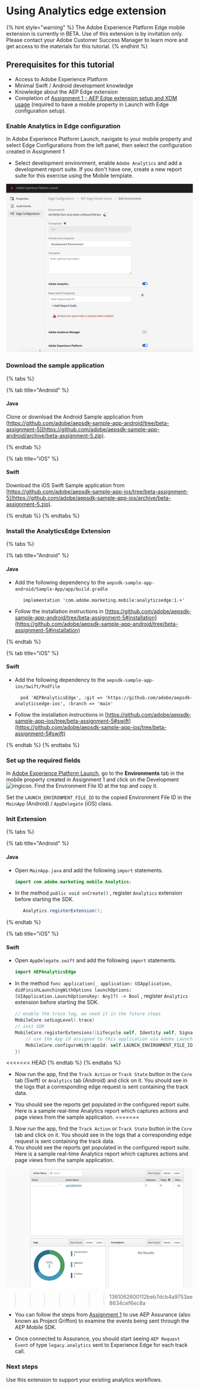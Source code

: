 # Using Analytics edge extension 

{% hint style="warning" %}
The Adobe Experience Platform Edge mobile extension is currently in BETA. Use of this extension is by invitation only. Please contact your Adobe Customer Success Manager to learn more and get access to the materials for this tutorial.
{% endhint %}

## Prerequisites for this tutorial

* Access to Adobe Experience Platform
* Minimal Swift / Android development knowledge 
* Knowledge about the AEP Edge extension
* Completion of [Assignment 1 - AEP Edge extension setup and XDM usage](https://aep-sdks.gitbook.io/docs/beta/experience-platform-extension/tutorials/tutorial-1-edge-extension-setup) (required to have a mobile property in Launch with Edge configuration setup).

### Enable Analytics in Edge configuration

In Adobe Experience Platform Launch, navigate to your mobile property and select Edge Configurations from the left panel, then select the configuration created in Assignment 1

* Select development environment, enable `Adobe Analytics` and add a development report suite. If you don't have one, create a new report suite for this exercise using the Mobile template.

![](../../../.gitbook/assets/edge_analytics_config.png)


### Download the sample application

{% tabs %}

{% tab title="Android" %}
#### Java

Clone or download the Android Sample application from [https://github.com/adobe/aepsdk-sample-app-android/tree/beta-assignment-5](https://github.com/adobe/aepsdk-sample-app-android/archive/beta-assignment-5.zip).

{% endtab %}

{% tab title="iOS" %}

#### Swift

Download the iOS Swift Sample application from [https://github.com/adobe/aepsdk-sample-app-ios/tree/beta-assignment-5](https://github.com/adobe/aepsdk-sample-app-ios/archive/beta-assignment-5.zip).

{% endtab %}
{% endtabs %}

### Install the AnalyticsEdge Extension

{% tabs %}

{% tab title="Android" %}
#### Java

* Add the following dependency to the `aepsdk-sample-app-android/Sample-App/app/build.gradle`

  ```text
     implementation 'com.adobe.marketing.mobile:analyticsedge:1.+'
  ```

* Follow the installation instructions in [https://github.com/adobe/aepsdk-sample-app-android/tree/beta-assignment-5#installation](https://github.com/adobe/aepsdk-sample-app-android/tree/beta-assignment-5#installation)

{% endtab %}

{% tab title="iOS" %}

#### Swift

* Add the following dependency to the `aepsdk-sample-app-ios/Swift/Podfile`

  ```text
    pod 'AEPAnalyticsEdge', :git => 'https://github.com/adobe/aepsdk-analyticsedge-ios', :branch => 'main'
  ```

* Follow the installation instructions in [https://github.com/adobe/aepsdk-sample-app-ios/tree/beta-assignment-5#swift](https://github.com/adobe/aepsdk-sample-app-ios/tree/beta-assignment-5#swift)

{% endtab %}
{% endtabs %}

### Set up the required fields

In [Adobe Experience Platform Launch](https://experience.adobe.com/launch), go to the **Environments** tab in the mobile property created in Assignment 1 and click on the Development![img](https://firebasestorage.googleapis.com/v0/b/gitbook-28427.appspot.com/o/assets%2F-Lf1Mc1caFdNCK_mBwhe%2F-Lf1N06T8hdv0-r5jPPN%2F-Lf1N3-ofPO9fLFT1edw%2Fscreen-shot-2018-10-18-at-11.22.17-am.png?generation=1558039279051937&alt=media)icon. Find the Environment File ID at the top and copy it.

Set the `LAUNCH_ENVIRONMENT_FILE_ID` to the copied Environment File ID in the `MainApp` \(Android\) / `AppDelegate` \(iOS\) class.

### Init Extension

{% tabs %}

{% tab title="Android" %}
#### Java

* Open `MainApp.java` and add the following `import` statements.

  ```java
  import com.adobe.marketing.mobile.Analytics;
  ```

* In the method `public void onCreate()` , register `Analytics` extension before starting the SDK. 

  ```java
     Analytics.registerExtension();
  ```

{% endtab %}

{% tab title="iOS" %}

#### Swift

* Open `AppDelegate.swift` and add the following `import` statements.

  ```swift
  import AEPAnalyticsEdge
  ```

* In the method `func application(_ application: UIApplication, didFinishLaunchingWithOptions launchOptions: [UIApplication.LaunchOptionsKey: Any]?) -> Bool` , register `Analytics` extension before starting the SDK. 

  ```swift
  // enable the trace log, we need it in the future steps
  MobileCore.setLogLevel(.trace)
  // init SDK
  MobileCore.registerExtensions([Lifecycle.self, Identity.self, Signal.self, Edge.self, Analytics.self], {
      // use the App id assigned to this application via Adobe Launch
      MobileCore.configureWith(appId: self.LAUNCH_ENVIRONMENT_FILE_ID)
  })
  ```

<<<<<<< HEAD
{% endtab %}
{% endtabs %}

* Now run the app, find the `Track Action` or `Track State` button in the `Core` tab (Swift) or `Analytics` tab (Android) and click on it. You should see in the logs that a corresponding edge request is sent containing the track data. 

* You should see the reports get populated in the configured report suite. Here is a sample real-time Analytics report which captures actions and page views from the sample application. 
=======
3. Now run the app, find the `Track Action` or `Track State` button in the `Core` tab and click on it. You should see in the logs that a corresponding edge request is sent containing the track data. 
4. You should see the reports get populated in the configured report suite. Here is a sample real-time Analytics report which captures actions and page views from the sample application.  

![](../../../.gitbook/assets/edge_analytics_report.png)
>>>>>>> 1361062600112beb7dcb4a9753ae8634cef6ec8a



* You can follow the steps from [Assignment 1](https://aep-sdks.gitbook.io/docs/beta/experience-platform-extension/tutorials/tutorial-1-edge-extension-setup#using-aep-assurance) to use AEP Assurance (also known as Project Griffon) to examine the events being sent through the AEP Mobile SDK.

* Once connected to Assurance, you should start seeing `AEP Request Event` of type `legacy.analytics` sent to Experience Edge for each track call.

### Next steps

Use this extension to support your existing analytics workflows.
